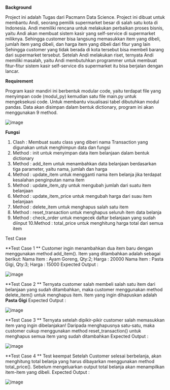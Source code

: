 **Background**

Project ini adalah Tugas dari Pacmann Data Science. Project ini dibuat untuk membantu Andi, seorang pemilik supermarket besar di salah satu kota di Indonesia. Andi memiliki rencana untuk melakukan perbaikan proses bisnis, yaitu Andi akan membuat sistem kasir yang self-service di supermarket miliknya. Sehingga customer bisa langsung memasukkan item yang dibeli, jumlah item yang dibeli, dan harga item yang dibeli dari fitur yang lain
Sehingga customer yang tidak berada di kota tersebut bisa membeli barang dari supermarket tersebut. Setelah Andi melakukan riset, ternyata Andi memiliki masalah, yaitu Andi membutuhkan programmer untuk membuat fitur-fitur sistem kasir self-service dis supermarket itu bisa berjalan dengan lancar.

**Requirement**

Program kasir mandiri ini berbentuk modular code, yaitu terdapat file yang menyimpan code (modul_py) kemudian satu file main.py untuk mengeksekusi code. Untuk membantu visualisasi tabel dibutuhkan modul pandas. Data akan disimpan dalam bentuk dictionary, program ini akan menggunakan 9 method.


![image](https://github.com/Ravelijn/Pacmann/assets/135209359/a07bd6d9-11a6-46d9-a42f-4d07c3b91bcf)

**Fungsi**

1. Clash : Membuat suatu class yang diberi nama Transaction yang digunakan untuk menghimpun data dan fungsi
2. Method : init untuk menyimpan data item belanjaan dalam bentuk dictionary
3. Method : add_item untuk menambahkan data belanjaan berdasarkan tiga parameter, yaitu nama, jumlah dan harga
4. Method : update_item untuk mengganti nama item belanja jika terdapat kesalahan penginputan nama item
5. Method : update_item_qty untuk mengubah jumlah dari suatu item belanjaan
6. Method : update_item_price untuk mengubah harga dari suau item belanjaan
7. Method : delete_item untuk menghapus salah satu item
8. Method : reset_transaction untuk menghapus seluruh item data belanja
9. Method : check_order untuk mengecek daftar belanjaan yang sudah diinput
10.Method : total_price untuk menghitung harga total dari semua item

Test Case

**Test Case 1 **
Customer ingin menambahkan dua item baru dengan menggunakan method add_item(). Item yang ditambahkan adalah sebagai berikut: 
Nama Item : Ayam Goreng, Qty:2; Harga : 20000
Nama Item : Pasta Gigi, Qty:3; Harga : 15000
Expected Output :


![image](https://github.com/Ravelijn/Pacmann/assets/135209359/33c9260a-2c14-4a94-a794-cde3854d1f2c)


**Test Case 2 **
Ternyata customer salah membeli salah satu item dari belanjaan yang sudah ditambahkan, maka customer menggunakan method delete_item() untuk menghapus item. Item yang ingin dihapuskan adalah **Pasta Gigi**
Expected Output :


![image](https://github.com/Ravelijn/Pacmann/assets/135209359/a353e878-c103-4d3b-82aa-e7998a9eb787)


**Test Case 3 **
Ternyata setelah dipikir-pikir customer salah memasukkan item yang ingin dibelanjakan! Daripada menghapusnya satu-satu, maka customer cukup menggunakan method reset_transaction() untuk menghapus semua item yang sudah ditambahkan
Expected Output :


![image](https://github.com/Ravelijn/Pacmann/assets/135209359/4a1ed75a-8eec-4615-b534-1bb2124648c2)

**Test Case 4 **
Test keempat Setelah Customer selesai berbelanja, akan menghitung total belanja yang harus dibayarkan menggunakan method total_price(). Sebelum mengeluarkan output total belanja akan menampilkan item-item yang dibeli.
Expected Output :


![image](https://github.com/Ravelijn/Pacmann/assets/135209359/d9282c3b-5d7e-475e-833e-0bf9f1eadbfc)


